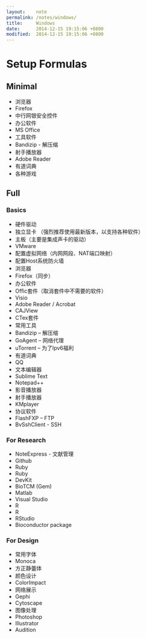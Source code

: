 ```yaml
---
layout:    note
permalink: /notes/windows/
title:     Windows
date:      2014-12-15 19:15:06 +0800
modified:  2014-12-15 19:15:06 +0800
---
```


# Setup Formulas

## Minimal

* 浏览器
* Firefox
* 中行网银安全控件
* 办公软件
* MS Office
* 工具软件
* Bandizip - 解压缩
* 射手播放器
* Adobe Reader
* 有道词典
* 各种游戏

## Full

### Basics

* 硬件驱动
* 独立显卡 （强烈推荐使用最新版本，以支持各种软件）
* 主板（主要是集成声卡的驱动）
* VMware
* 配置虚拟网络（内网网段、NAT端口映射）
* 配置Host系统防火墙
* 浏览器
* Firefox（同步）
* 办公软件
* Offic套件（取消套件中不需要的软件）
* Visio
* Adobe Reader / Acrobat
* CAJView
* CTex套件
* 常用工具
* Bandizip – 解压缩
* GoAgent – 网络代理
* uTorrent – 为了Ipv6福利
* 有道词典
* QQ
* 文本编辑器
* Sublime Text
* Notepad++
* 影音播放器
* 射手播放器
* KMplayer
* 协议软件
* FlashFXP – FTP
* BvSshClient - SSH

### For Research

* NoteExpress - 文献管理
* Github
* Ruby
* Ruby
* DevKit
* BioTCM (Gem)
* Matlab
* Visual Studio
* R
* R
* RStudio
* Bioconductor package

### For Design

* 常用字体
* Monoca
* 方正静蕾体
* 颜色设计
* ColorImpact
* 网络展示
* Gephi
* Cytoscape
* 图像处理
* Photoshop
* Illustrator
* Audition
